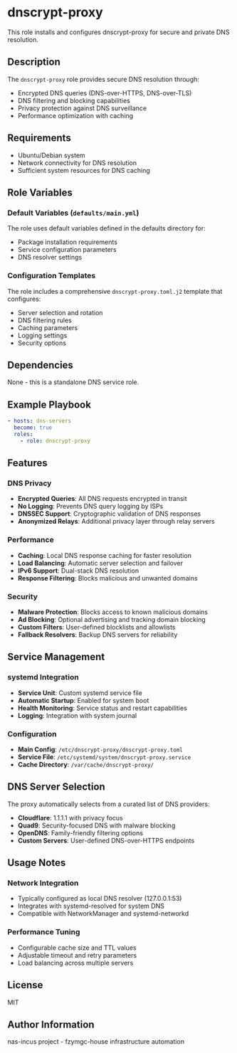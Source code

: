 # dnscrypt-proxy

This role installs and configures dnscrypt-proxy for secure and private DNS resolution.

## Description

The `dnscrypt-proxy` role provides secure DNS resolution through:
- Encrypted DNS queries (DNS-over-HTTPS, DNS-over-TLS)
- DNS filtering and blocking capabilities
- Privacy protection against DNS surveillance
- Performance optimization with caching

## Requirements

- Ubuntu/Debian system
- Network connectivity for DNS resolution
- Sufficient system resources for DNS caching

## Role Variables

### Default Variables (`defaults/main.yml`)

The role uses default variables defined in the defaults directory for:
- Package installation requirements
- Service configuration parameters
- DNS resolver settings

### Configuration Templates

The role includes a comprehensive `dnscrypt-proxy.toml.j2` template that configures:
- Server selection and rotation
- DNS filtering rules
- Caching parameters
- Logging settings
- Security options

## Dependencies

None - this is a standalone DNS service role.

## Example Playbook

```yaml
- hosts: dns-servers
  become: true
  roles:
    - role: dnscrypt-proxy
```

## Features

### DNS Privacy
- **Encrypted Queries**: All DNS requests encrypted in transit
- **No Logging**: Prevents DNS query logging by ISPs
- **DNSSEC Support**: Cryptographic validation of DNS responses
- **Anonymized Relays**: Additional privacy layer through relay servers

### Performance
- **Caching**: Local DNS response caching for faster resolution
- **Load Balancing**: Automatic server selection and failover
- **IPv6 Support**: Dual-stack DNS resolution
- **Response Filtering**: Blocks malicious and unwanted domains

### Security
- **Malware Protection**: Blocks access to known malicious domains
- **Ad Blocking**: Optional advertising and tracking domain blocking
- **Custom Filters**: User-defined blocklists and allowlists
- **Fallback Resolvers**: Backup DNS servers for reliability

## Service Management

### systemd Integration
- **Service Unit**: Custom systemd service file
- **Automatic Startup**: Enabled for system boot
- **Health Monitoring**: Service status and restart capabilities
- **Logging**: Integration with system journal

### Configuration
- **Main Config**: `/etc/dnscrypt-proxy/dnscrypt-proxy.toml`
- **Service File**: `/etc/systemd/system/dnscrypt-proxy.service`
- **Cache Directory**: `/var/cache/dnscrypt-proxy/`

## DNS Server Selection

The proxy automatically selects from a curated list of DNS providers:
- **Cloudflare**: 1.1.1.1 with privacy focus
- **Quad9**: Security-focused DNS with malware blocking
- **OpenDNS**: Family-friendly filtering options
- **Custom Servers**: User-defined DNS-over-HTTPS endpoints

## Usage Notes

### Network Integration
- Typically configured as local DNS resolver (127.0.0.1:53)
- Integrates with systemd-resolved for system DNS
- Compatible with NetworkManager and systemd-networkd

### Performance Tuning
- Configurable cache size and TTL values
- Adjustable timeout and retry parameters
- Load balancing across multiple servers

## License

MIT

## Author Information

nas-incus project - fzymgc-house infrastructure automation